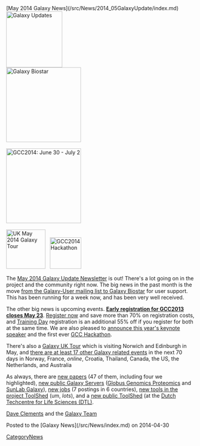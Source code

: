 <div class='newsItemHeader'>[May 2014 Galaxy News](/src/News/2014_05GalaxyUpdate/index.md)</div>

<div class='left'>
<a href='/src/GalaxyUpdates/2014_05/index.md'><img src="/src/Images/Logos/GalaxyUpdate200.png" alt="Galaxy Updates" width=150 /></a></div>
<div class='right'>
<a href='/src/GalaxyUpdates/2014_05/index.md#galaxy-biostar'><img src="/src/Images/Logos/GalaxyBiostar.png" alt="Galaxy Biostar" width="200" /></a><br /><br />
<a href='/src/GalaxyUpdates/2014_05/index.md#early-registration-closes-may-23'><img src="/src/Images/Logos/GCC2014LogoWide200.png" alt="GCC2014: June 30 - July 2" width="200" /></a><br /><br />
<a href='/src/GalaxyUpdates/2014_05/index.md#uk-may-2014-galaxy-tour'><img src="/src/Images/Logos/UKMay2014Tour.png" alt="UK May 2014 Galaxy Tour" width="105px" /></a> &nbsp;
<a href='/src/GalaxyUpdates/2014_05/index.md#galaxy-hackathon-at-gcc2014'><img src="/src/Images/Logos/GCC2014HackLogoSquare.png" alt="GCC2014 Hackathon" width="84" /></a> 
</div>

The [May 2014 Galaxy Update Newsletter](/src/GalaxyUpdates/2014_05/index.md) is out!  There's a lot going on in the project and the community right now.  The big news in the past month is the move [from the Galaxy-User mailing list to Galaxy Biostar](/src/GalaxyUpdates/2014_05/index.md#galaxy-biostar) for user support.  This has been running for a week now, and has been very well received.  

The other big news is upcoming events.  **[Early registration for GCC2013 closes May 23](/src/GalaxyUpdates/2014_05/index.md#gcc2014-june-30---july-2-baltimore)**.  [Register now](/src/Events/GCC2014/Register/index.md) and save more than 70% on registration costs, and [Training Day](/src/Events/GCC2014/TrainingDay/index.md) registration is an additional 55% off if you register for both at the same time.  We are also pleased to [announce this year's keynote speaker](/src/GalaxyUpdates/2014_05/index.md#keynote-speaker-steven-salzberg) and the first ever [GCC Hackathon](/src/GalaxyUpdates/2014_05/index.md#galaxy-hackathon-at-gcc2014).  

There's also a [Galaxy UK Tour](/src/GalaxyUpdates/2014_05/index.md#uk-may-2014-galaxy-tour) which is visiting Norwich and Edinburgh in May, and [there are at least 17 other Galaxy related events](/src/GalaxyUpdates/2014_05/index.md#other-events) in the next 70 days in Norway, France, *online*, Croatia, Thailand, Canada, the US, the Netherlands, and Australia

As always, there are [new papers](/src/GalaxyUpdates/2014_05/index.md#new-papers) (47 of them, including four we highlighted), [new public Galaxy Servers](/src/GalaxyUpdates/2014_05/index.md#new-public-servers) ([Globus Genomics Proteomics](/src/GalaxyUpdates/2014_05/index.md#globus-genomics-proteomics) and [SunLab Galaxy](/src/GalaxyUpdates/2014_05/index.md#sunlab)), [new jobs](/src/GalaxyUpdates/2014_05/index.md#whos-hiring) (7 postings in 6 countries), [new tools in the project ToolShed](/src/GalaxyUpdates/2014_05/index.md#galaxy_project_toolshed_new_repositories) (um, *lots*), and a [new public ToolShed](/src/GalaxyUpdates/2014_05/index.md#new-public-tool-sheds) (at the [Dutch Techcentre for Life Sciences (DTL)](http://www.dtls.nl/dtl/).

[Dave Clements](/src/DaveClements/index.md) and the [Galaxy Team](/src/GalaxyTeam/index.md)

<div class='newsItemFooter'>Posted to the [Galaxy News](/src/News/index.md) on 2014-04-30</div>

[CategoryNews](/src/CategoryNews/index.md)
